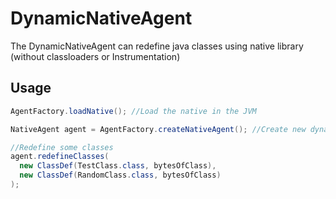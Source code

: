 # DynamicNativeAgent
The DynamicNativeAgent can redefine java classes using native library (without classloaders or Instrumentation)

## Usage

```java
AgentFactory.loadNative(); //Load the native in the JVM

NativeAgent agent = AgentFactory.createNativeAgent(); //Create new dynamic agent

//Redefine some classes
agent.redefineClasses(
  new ClassDef(TestClass.class, bytesOfClass),
  new ClassDef(RandomClass.class, bytesOfClass)
);
```
